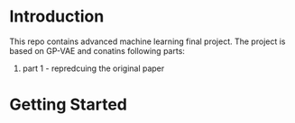 
# Introduction
This repo contains advanced machine learning final project.
The project is based on GP-VAE and conatins following parts:
 1. part 1 - repredcuing the original paper
 
# Getting Started 
